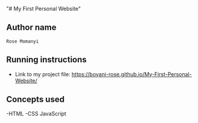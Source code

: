 "# My First Personal Website"
## Author name
    Rose Momanyi
## Running instructions
- Link to my project file: https://boyani-rose.github.io/My-First-Personal-Website/
## Concepts used
-HTML
-CSS
JavaScript
